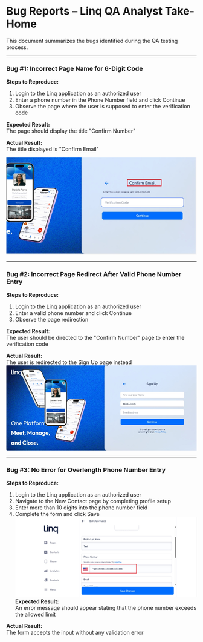 # Bug Reports – Linq QA Analyst Take-Home

This document summarizes the bugs identified during the QA testing process.

---

### Bug #1: Incorrect Page Name for 6-Digit Code

**Steps to Reproduce:**

1. Login to the Linq application as an authorized user
2. Enter a phone number in the Phone Number field and click Continue
3. Observe the page where the user is supposed to enter the verification code

**Expected Result:**  
The page should display the title "Confirm Number"

**Actual Result:**  
The title displayed is "Confirm Email"

![MS BUG 1](img.jpeg)

---

### Bug #2: Incorrect Page Redirect After Valid Phone Number Entry

**Steps to Reproduce:**

1. Login to the Linq application as an authorized user
2. Enter a valid phone number and click Continue
3. Observe the page redirection

**Expected Result:**  
The user should be directed to the "Confirm Number" page to enter the verification code

**Actual Result:**  
The user is redirected to the Sign Up page instead
![Bug 2](Bug2.jpeg)

---

### Bug #3: No Error for Overlength Phone Number Entry

**Steps to Reproduce:**

1. Login to the Linq application as an authorized user
2. Navigate to the New Contact page by completing profile setup
3. Enter more than 10 digits into the phone number field
4. Complete the form and click Save
   ![Bug 3](bug3.jpeg)
   **Expected Result:**  
    An error message should appear stating that the phone number exceeds the allowed limit

**Actual Result:**  
The form accepts the input without any validation error
